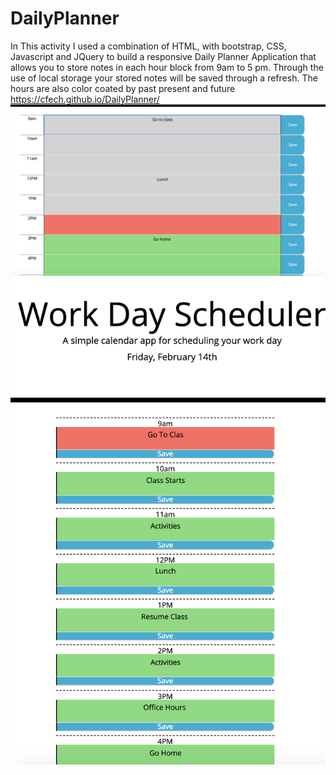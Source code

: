 # DailyPlanner
In This activity I used a combination of HTML, with bootstrap, CSS, Javascript and JQuery to build a  responsive Daily Planner Application that allows you to store notes in each hour block from 9am to 5 pm. Through the use of local storage your stored notes will be saved through a refresh. The hours are also color coated by past present and future
https://cfech.github.io/DailyPlanner/
![Full size picture](assets/fullSize.png)
![Responsive picture](assets/responsive2.png)

